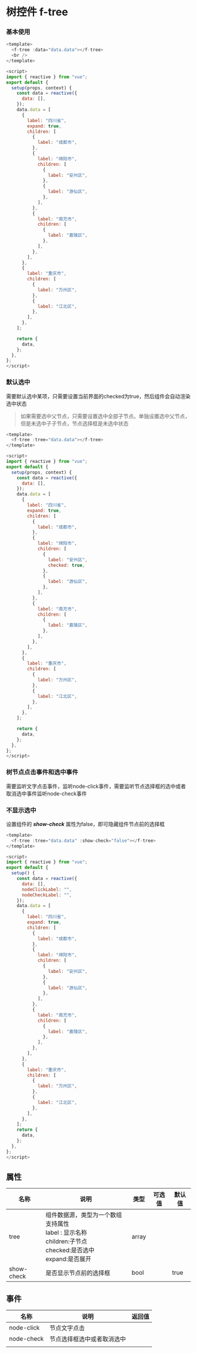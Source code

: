 # 树控件  f-tree

### 基本使用

<slot name="t1"></slot>

``` javascript
<template>
  <f-tree :data="data.data"></f-tree>
  <br />
</template>

<script>
import { reactive } from "vue";
export default {
  setup(props, context) {
    const data = reactive({
      data: [],
    });
    data.data = [
      {
        label: "四川省",
        expand: true,
        children: [
          {
            label: "成都市",
          },
          {
            label: "绵阳市",
            children: [
              {
                label: "安州区",
              },
              {
                label: "游仙区",
              },
            ],
          },
          {
            label: "南充市",
            children: [
              {
                label: "嘉陵区",
              },
            ],
          },
        ],
      },
      {
        label: "重庆市",
        children: [
          {
            label: "万州区",
          },
          {
            label: "江北区",
          },
        ],
      },
    ];

    return {
      data,
    };
  },
};
</script>
```

### 默认选中

需要默认选中某项，只需要设置当前界面的checked为true，然后组件会自动渲染选中状态

<slot name="t2"></slot>

> 如果需要选中父节点，只需要设置选中全部子节点。单独设置选中父节点，但是未选中子子节点，节点选择框是未选中状态

``` javascript
<template>
  <f-tree :tree="data.data"></f-tree>
</template>

<script>
import { reactive } from "vue";
export default {
  setup(props, context) {
    const data = reactive({
      data: [],
    });
    data.data = [
      {
        label: "四川省",
        expand: true,
        children: [
          {
            label: "成都市",
          },
          {
            label: "绵阳市",
            children: [
              {
                label: "安州区",
                checked: true,
              },
              {
                label: "游仙区",
              },
            ],
          },
          {
            label: "南充市",
            children: [
              {
                label: "嘉陵区",
              },
            ],
          },
        ],
      },
      {
        label: "重庆市",
        children: [
          {
            label: "万州区",
          },
          {
            label: "江北区",
          },
        ],
      },
    ];

    return {
      data,
    };
  },
};
</script>
```



### 树节点点击事件和选中事件

需要监听文字点击事件，监听node-click事件，需要监听节点选择框的选中或者取消选中事件监听node-check事件
<slot name="t3"></slot>



### 不显示选中
设置组件的 ***show-check*** 属性为false，即可隐藏组件节点前的选择框
<slot name="t4"></slot>
``` javascript
<template>
  <f-tree :tree="data.data" :show-check="false"></f-tree>
</template>

<script>
import { reactive } from "vue";
export default {
  setup() {
    const data = reactive({
      data: [],
      nodeClickLabel: "",
      nodeCheckLabel: "",
    });
    data.data = [
      {
        label: "四川省",
        expand: true,
        children: [
          {
            label: "成都市",
          },
          {
            label: "绵阳市",
            children: [
              {
                label: "安州区",
              },
              {
                label: "游仙区",
              },
            ],
          },
          {
            label: "南充市",
            children: [
              {
                label: "嘉陵区",
              },
            ],
          },
        ],
      },
      {
        label: "重庆市",
        children: [
          {
            label: "万州区",
          },
          {
            label: "江北区",
          },
        ],
      },
    ];
    return {
      data,
    };
  },
};
</script>
```
## 属性

| 名称       | 说明                                                         | 类型  | 可选值 | 默认值 |
| ---------- | ------------------------------------------------------------ | ----- | ------ | ------ |
| tree       | 组件数据源，类型为一个数组 支持属性<br/>label : 显示名称<br/>children:子节点<br/>checked:是否选中 <br/>expand:是否展开 | array |        |        |
| show-check | 是否显示节点前的选择框                                       | bool  |        | true   |



## 事件

| 名称       | 说明                       | 返回值 |
| ---------- | -------------------------- | ------ |
| node-click | 节点文字点击               |        |
| node-check | 节点选择框选中或者取消选中 |        |
|            |                            |        |

